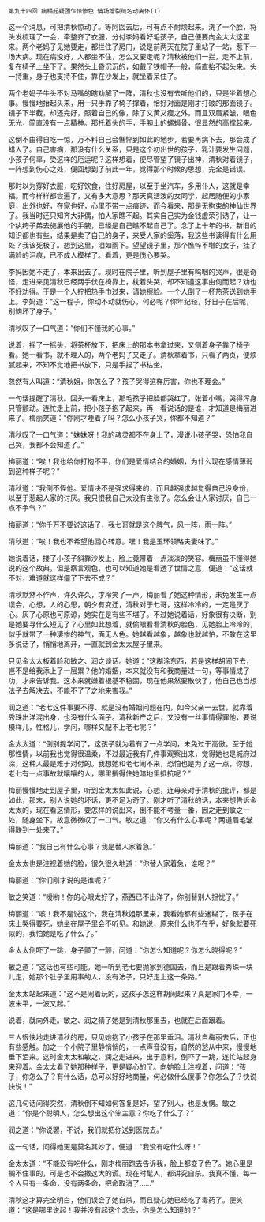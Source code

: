     第九十四回 病榻起疑团乍惊惨色 情场增裂缝名动离怀(1) 

   这一个消息，可把清秋惊动了。等阿囡去后，可有点不耐烦起来。洗了一个脸，将头发梳理了一会，牵整齐了衣服，分付李妈看好毛孩子，自己便要向金太太这里来。两个老妈子见她要走，都拦住了房门，说是前两天在院子里站了一站，惹下一场大病。现在病没好，人都坐不住，怎么又要走呢？清秋被他们一拦，走不上前，复在椅子上坐下了。果然头上昏沉沉的，如戴了铁帽子一般，简直抬不起头来。头一持重，身子也支持不住，靠在沙发上，就坐着呆住了。

   两个老妈子牛头不对马嘴的瞎劝解了一阵，清秋也没有去听他们的，只是坐着想心事。慢慢地抬起头来，用一只手靠了椅子撑着，恰好对面是刚才打破的那面镜子。镜子下半截，却还完好，照着自己的像，除了又黄又瘦之外，而且双眉紧皱，眼色无光，简直没有一点精神。那托着头的手，手腕上的螺蛳骨，很显然的高撑起来。

   这倒不由得自吃一惊，万不料自己会憔悴到如此的地步，若要再病下去，那会成了蜡人了。自己害病，那没有什么关系，只是这个初出世的孩子，乳汁要发生问题，小孩子何辜，受这样的厄运呢？这样想着，便尽管望了镜子出神，清秋对着镜子，一阵想到伤心之处，便回想到了前此一年，觉得那个时候的思想，完全是错误。

   那时以为穿好衣服，吃好饮食，住好房屋，以至于坐汽车，多用仆人，这就是幸福。而今样样都尝遍了，又有多大意思？那天真活泼的女同学，起居随便的小家庭，出外也好，在家也好，心里不带一点痕迹，而今看来，那是无拘束的神仙世界了。我当时还只知齐大非偶，怕人家瞧不起。其实自己实为金钱虚荣引诱了，让一个纨绔子弟去施展他的手腕，已经是自己瞧不起自己了。念了上十年的书，新旧的知识都也有些，结果是卖了自己的身子，来受人家的奚落，我这些书读得有什么用处？我该死极了。想到这里，泪如雨下。望望镜子里，那个憔悴不堪的女子，挂了满脸的泪痕，已不成人模样了。看着，更是伤心要哭。

   李妈因她不走了，本来出去了。现时在院子里，听到屋子里有呜咽的哭声，很是奇怪，走进来见清秋已经两手伏在椅靠上，枕着头哭，却不知道这事由何而起？劝也不好劝得。于是一个人拧把热手巾过来，请她擦脸。一个人倒了一杯热茶送到她手上。李妈道：“这一程子，你动不动就伤心，何必呢？你年纪轻，好日子在后呢，别恼坏了身子。”

   清秋叹了一口气道：“你们不懂我的心事。”

   说着，摇了一摇头，将茶杯放下，把床上的那本书拿过来，又侧着身子靠了椅子看。她一看书，就不理人的，两个老妈子又走了。清秋拿着书，只看了两页，便烦腻起来，不知不觉地把书放下，只是手捏了书枯坐。

   忽然有人叫道：“清秋姐，你怎么了？孩子哭得这样厉害，你也不理会。”

   一句话提醒了清秋。回头一看床上，那毛孩子把脸都哭红了，张着小嘴，哭得浑身只管颤动。连忙走上前，把小孩子抱了起来，再一看说话的是谁，才知道是梅丽进来了。梅丽笑道：“你刚才睡着了吗？怎么小孩子哭，你都不知道？”

   清秋叹了一口气道：“妹妹呀！我的魂灵都不在身上了，漫说小孩子哭，恐怕我自己哭，我都不会知道了。”

   梅丽道：“唉！我也给你打抱不平，你们是爱情结合的婚姻，为什么现在感情薄弱到这种样子呢？”

   清秋道：“我倒不怪他。爱情决不是强求得来的，而且越强求越觉得自己没身份，以至于惹起人家的讨厌。我只恨我自己太没有主张了。怎么会让人家讨厌，自己一点不争气？”

   梅丽道：“你千万不要说这话了，我七哥就是这个脾气，风一阵，雨一阵。”

   清秋道：“唉！我也不希望他回心转意。嘿！我是玉环领略夫妻味了。”

   她说着话，搂了小孩子斜靠沙发上，脸上竟带着一点淡淡的笑容。梅丽虽不懂得她说的这个故典，但是察言观色，也可以知道她是看透了世情之意，便道：“这话就不对，难道就这样僵了下去不成？”

   清秋默然不作声，许久许久，才冷笑了一声。梅丽看了她这种情形，未免发生一点误会，心想，人的心思，朝夕有变迁，清秋对于七哥，这样冷冷的，一定是灰了心。灰了心原也可原谅，她实在是有些不堪了。不过她说着话，好象很有决断，别是她要寻什么短见了？心里如此想着，就偷眼看看清秋的脸色，见她脸上冷冷的，似乎就带了一种凄惨的神气，面无人色。她越看越象，越象也就越怕，不敢在这里多说话了，悄悄地离开，一直就到金太太屋子里来。

   只见金太太板着脸和敏之、润之谈话。她道：“这糊涂东西，若是这样胡闹下去，岂不是给我添上了一层累？他的婚姻，本来就没有和我商量过一句，等事情成了功，才来告诉我。这本来就嫌着根基不稳固，现在他果然要散伙了，他自己也当想法子去解决去，不能不了了之地来害我。”

   润之道：“老七这件事要不得、就是没有婚姻问题在内，如今父亲一去世，就靠着秀珠出洋混出身，也没有什么面子。清秋新产之后，又没有一丝事情得罪他，要说模样儿，性格儿，学问，哪样又配不上老七呢？”

   金太太道：“倒别提学问了，这孩子就为着有了一点学问，未免过于高傲。至于她那性情，以前我也觉得很温柔，不过最近我有几件事观察出来，觉得她也是城府过深，这种人最是难于对付的。我想她和老七闹不来，恐怕也是为了这一点，你想，老七有一点事故就嚷嚷的人，哪里搁得住她暗地里抵抗呢？”

   梅丽慢慢地走到屋子里，听到金太太如此说，心想，连母亲对于清秋的批评，都是如此，那末，别人说她的坏话，更不足为奇了。刚才听了清秋的话，本来想告诉金太太的，现在看这情形，要怎样的说出来，倒不能不考量一番，因之走到敏之一处，随身坐下，故意微微叹了一口气。敏之道：“你又有什么心事呢？两道眉毛皱得联到一处来了。”

   梅丽道：“我自己有什么心事？我是替人家着急。”

   金太太也是注视着她的脸，很久很久地道：“你替人家着急，谁呢？”

   梅丽道：“你们刚才说的是谁呢？”

   敏之笑道：“嗳哟！你的心眼太好了，燕西已不出洋了，你别替别人担忧了。”

   梅丽道：“咳！我不是说这个，我在清秋姐那里来，我看她都有些迷糊了，孩子在床上哭得要死，她坐在屋子里会不听见。和她说，原来什么也不在乎，好象就要死似的，我怕她是吃了什么了。”

   金太太倒吓了一跳，身子颤了一颤，问道：“你怎么知道呢？你怎么晓得呢？”

   敏之道：“这话也有些可能。她一听到老七要抛家到德国去，而且是跟着秀珠一块儿走，她那个肚子里用事的人，没有法子，只好走上这一条路。”

   金太太站起来道：“这不是闹着玩的，这孩子怎这样胡闹起来？真是家门不幸，一波未平，一波又起。”

   说着，就向外走。敏之、润之猜了她是到清秋那里去，也就在后面跟着。

   三人很快地走进清秋的房，只见她抱了小孩子在那里垂泪。清秋自梅丽去后，正也有些感触。加之一个小院子里静悄悄的，一点声音没有，自然的愁从中来，慢慢地垂下泪来。这时金太太和敏之、润之走进来，出于意料，倒吓了一跳，连忙站起身来迎着。金太太看了她那种样子，更是疑心的了。向她脸上注视着，问道：“孩子，你怎么了？有什么话，总可以好好地商量，何必做什么傻事？你怎么了？快说快说！”

   这几句话问得突然，清秋倒不知如何答复是好，望了别人，也是发愣。敏之道：“你是个聪明人，怎么想出这个笨主意？你吃了什么了？”

   润之道：“你说罢，不说，我们就把你送到医院去。”

   这一句话，问得她更是莫名其妙了。便道：“我没有吃什么呀！”

   金太太道：“不能没有吃什么，刚才梅丽跑去告诉我，脸上都变了色了。她心里是搁不住事的，可是也不会撒这大的谎。现在时髦人，都讲究自杀。我真不懂，每一个人只有一条命，没有两条命，把命取消了……”

   清秋这才算完全明白，他们误会了她自杀，而且疑心她已经吃了毒药了。便笑道：“这是哪里说起！我并没有起这个念头，你是怎么知道的？”

